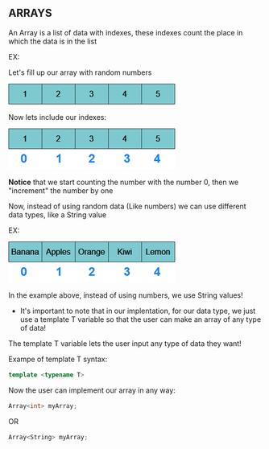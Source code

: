 ## ARRAYS

An Array is a list of data with indexes, these indexes count the place in which the data is in the list

EX:

Let's fill up our array with random numbers

![Diagram 1](/DiagramNotes/ArraysImages/Arrays1.drawio.png)

Now lets include our indexes:

![Diagram 2](/DiagramNotes/ArraysImages/Arrays2.drawio.png)

**Notice** that we start counting the number with the number 0, then we "increment" the number by one

Now, instead of using random data (Like numbers) we can use different data types, like a String value

EX:

![Diagram 3](/DiagramNotes/ArraysImages/Arrays3.drawio.png)

In the example above, instead of using numbers, we use String values!

* It's important to note that in our implentation, for our data type, we just use a template T variable so that the user can make an array of any type of data!

The template T variable lets the user input any type of data they want!

Exampe of template T syntax:

```cpp
template <typename T>
```

Now the user can implement our array in any way:

```cpp
Array<int> myArray;
```

OR

```cpp
Array<String> myArray;
```





